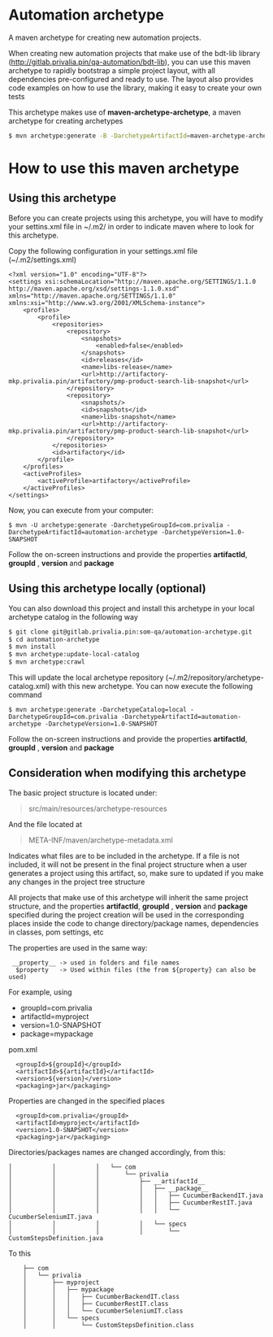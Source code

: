 Automation archetype
=============================

A maven archetype for creating new automation projects.

When creating new automation projects that make use of the bdt-lib library (http://gitlab.privalia.pin/qa-automation/bdt-lib), you can use this maven archetype to rapidly bootstrap a simple project layout, with all dependencies pre-configured and ready to use. The layout also provides code examples on how to use the library, making it easy to create your own tests

This archetype makes use of **maven-archetype-archetype**, a maven archetype for creating archetypes
``` bash
$ mvn archetype:generate -B -DarchetypeArtifactId=maven-archetype-archetype -DgroupId=com.privalia -DartifactId=automation-archetype -Dpackage=package
```

# How to use this maven archetype

## Using this archetype

Before you can create projects using this archetype, you will have to modify your settins.xml file in ~/.m2/ in order to indicate maven where to look for this archetype. 

Copy the following configuration in your settings.xml file (~/.m2/settings.xml)

    <?xml version="1.0" encoding="UTF-8"?>
    <settings xsi:schemaLocation="http://maven.apache.org/SETTINGS/1.1.0 http://maven.apache.org/xsd/settings-1.1.0.xsd" xmlns="http://maven.apache.org/SETTINGS/1.1.0" xmlns:xsi="http://www.w3.org/2001/XMLSchema-instance">
        <profiles>
            <profile>
                <repositories>
                    <repository>
                        <snapshots>
                            <enabled>false</enabled>
                        </snapshots>
                        <id>releases</id>
                        <name>libs-release</name>
                        <url>http://artifactory-mkp.privalia.pin/artifactory/pmp-product-search-lib-snapshot</url>
                    </repository>
                    <repository>
                        <snapshots/>
                        <id>snapshots</id>
                        <name>libs-snapshot</name>
                        <url>http://artifactory-mkp.privalia.pin/artifactory/pmp-product-search-lib-snapshot</url>
                    </repository>
                </repositories>
                <id>artifactory</id>
            </profile>
        </profiles>
        <activeProfiles>
            <activeProfile>artifactory</activeProfile>
        </activeProfiles>
    </settings>



Now, you can execute from your computer:

    $ mvn -U archetype:generate -DarchetypeGroupId=com.privalia -DarchetypeArtifactId=automation-archetype -DarchetypeVersion=1.0-SNAPSHOT

Follow the on-screen instructions and provide the properties **artifactId**, **groupId** , **version** and  **package**


## Using this archetype locally (optional)

You can also download this project and install this archetype in your local archetype catalog in the following way

``` bash
$ git clone git@gitlab.privalia.pin:som-qa/automation-archetype.git
$ cd automation-archetype
$ mvn install
$ mvn archetype:update-local-catalog
$ mvn archetype:crawl
```
This will update the local archetype repository (~/.m2/repository/archetype-catalog.xml) with this new archetype. You can now execute the following command

    $ mvn archetype:generate -DarchetypeCatalog=local -DarchetypeGroupId=com.privalia -DarchetypeArtifactId=automation-archetype -DarchetypeVersion=1.0-SNAPSHOT

Follow the on-screen instructions and provide the properties **artifactId**, **groupId** , **version** and  **package**


## Consideration when modifying this archetype

The basic project structure is located under:

> src/main/resources/archetype-resources

And the file located at 

> META-INF/maven/archetype-metadata.xml

Indicates what files are to be included in the archetype. If a file is not included, it will not be present in the final project structure when a user generates a project using this artifact, so, make sure to updated if you make any changes in the project tree structure

All projects that make use of this archetype will inherit the same project structure, and the properties 
**artifactId**, **groupId** , **version** and  **package** specified during the project creation will be used in the corresponding places inside the code to change directory/package names, dependencies in classes, pom settings, etc

The properties are used in the same way:
   

     __property__ -> used in folders and file names
      $property   -> Used within files (the from ${property} can also be used)


For example, using 

 - groupId=com.privalia 
 - artifactId=myproject  
 - version=1.0-SNAPSHOT
 - package=mypackage

pom.xml

      <groupId>${groupId}</groupId>
      <artifactId>${artifactId}</artifactId>
      <version>${version}</version>
      <packaging>jar</packaging>

  
Properties are changed in the specified places

      <groupId>com.privalia</groupId>
      <artifactId>myproject</artifactId>
      <version>1.0-SNAPSHOT</version>
      <packaging>jar</packaging>


Directories/packages names are changed accordingly, from this:

    │           │           │   └── com
    │           │           │       └── privalia
    │           │           │           ├── __artifactId__
    │           │           │           │   ├── __package__
    │           │           │           │   │   ├── CucumberBackendIT.java
    │           │           │           │   │   ├── CucumberRestIT.java
    │           │           │           │   │   └── CucumberSeleniumIT.java
    │           │           │           │   └── specs
    │           │           │           │       └── CustomStepsDefinition.java

To this

        ├── com
        │   └── privalia
        │       ├── myproject
        │       │   ├── mypackage
        │       │   │   ├── CucumberBackendIT.class
        │       │   │   ├── CucumberRestIT.class
        │       │   │   └── CucumberSeleniumIT.class
        │       │   └── specs
        │       │       └── CustomStepsDefinition.class

 